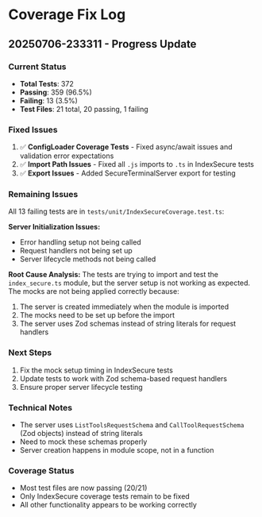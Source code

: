 # Coverage Fix Log

## 20250706-233311 - Progress Update

### Current Status
- **Total Tests**: 372
- **Passing**: 359 (96.5%)
- **Failing**: 13 (3.5%)
- **Test Files**: 21 total, 20 passing, 1 failing

### Fixed Issues
1. ✅ **ConfigLoader Coverage Tests** - Fixed async/await issues and validation error expectations
2. ✅ **Import Path Issues** - Fixed all `.js` imports to `.ts` in IndexSecure tests
3. ✅ **Export Issues** - Added SecureTerminalServer export for testing

### Remaining Issues
All 13 failing tests are in `tests/unit/IndexSecureCoverage.test.ts`:

**Server Initialization Issues:**
- Error handling setup not being called
- Request handlers not being set up
- Server lifecycle methods not being called

**Root Cause Analysis:**
The tests are trying to import and test the `index_secure.ts` module, but the server setup is not working as expected. The mocks are not being applied correctly because:

1. The server is created immediately when the module is imported
2. The mocks need to be set up before the import
3. The server uses Zod schemas instead of string literals for request handlers

### Next Steps
1. Fix the mock setup timing in IndexSecure tests
2. Update tests to work with Zod schema-based request handlers
3. Ensure proper server lifecycle testing

### Technical Notes
- The server uses `ListToolsRequestSchema` and `CallToolRequestSchema` (Zod objects) instead of string literals
- Need to mock these schemas properly
- Server creation happens in module scope, not in a function

### Coverage Status
- Most test files are now passing (20/21)
- Only IndexSecure coverage tests remain to be fixed
- All other functionality appears to be working correctly 
